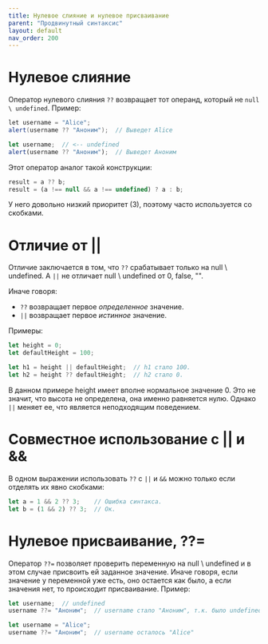```yaml
---
title: Нулевое слияние и нулевое присваивание
parent: "Продвинутный синтаксис"
layout: default
nav_order: 200
---
```




# Нулевое слияние

Оператор нулевого слияния `??` возвращает тот операнд, который не `null \ undefined`. Пример:

```java
let username = "Alice";
alert(username ?? "Аноним");  // Выведет Alice
```

```javascript
let username;  // <-- undefined
alert(username ?? "Аноним");  // Выведет Аноним
```

Этот оператор аналог такой конструкции:

```javascript
result = a ?? b;
result = (a !== null && a !== undefined) ? a : b;
```

У него довольно низкий приоритет (3), поэтому часто используется со скобками.

# Отличие от ||

Отличие заключается в том, что `??` срабатывает только на null \ undefined. А `||` не отличает null \ undefined от 0, false, "".

Иначе говоря:

* `??` возвращает первое *определенное* значение.
* `||` возвращает первое *истинное* значение.

Примеры:

```javascript
let height = 0;
let defaultHeight = 100;

let h1 = height || defaultHeight;  // h1 стало 100.
let h2 = height ?? defaultHeight;  // h2 стало 0.
```

В данном примере height имеет вполне нормальное значение 0. Это не значит, что высота не определена, она именно равняется нулю. Однако `||` меняет ее, что является неподходящим поведением.

# Совместное использование с || и &&

В одном выражении использовать `??` с `||` и `&&` можно только если отделять их явно скобками:

```javascript
let a = 1 && 2 ?? 3;    // Ошибка синтакса.
let b = (1 && 2) ?? 3;  // Ок.
```

# Нулевое присваивание, ??=

Оператор `??=` позволяет проверить переменную на null \ undefined и в этом случае присвоить ей заданное значение. Иначе говоря, если значение у переменной уже есть, оно остается как было, а если значения нет, то происходит присваивание. Пример:

```javascript
let username;  // undefined
username ??= "Аноним";  // username стало "Аноним", т.к. было undefined
```

```javascript
let username = "Alice";
username ??= "Аноним";  // username осталось "Alice"
```


